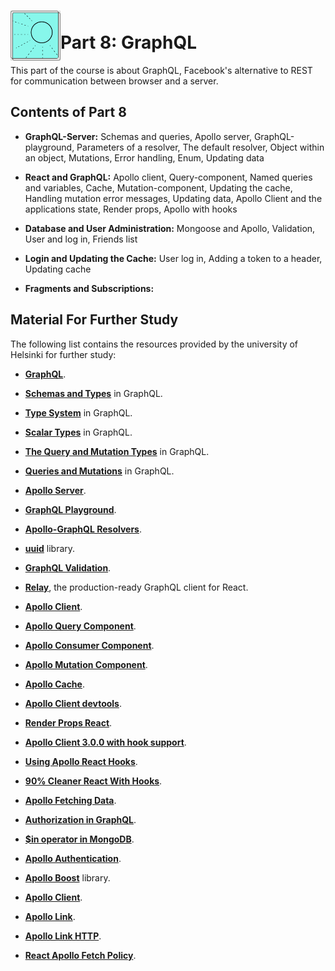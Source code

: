 <h1>
<img src="https://raw.githubusercontent.com/katerina-tziala/fullstackopen2019/master/documentation_images/part8_logo.png" alt="part logo" width="80" height="80" align="left" >
<br/>Part 8: GraphQL<br/>
</h1>

This part of the course is about GraphQL, Facebook's alternative to REST for communication between browser and a server.

<h2>Contents of Part 8</h2>

* **GraphQL-Server:** Schemas and queries, Apollo server, GraphQL-playground, Parameters of a resolver, The default resolver, Object within an object, Mutations, Error handling, Enum, Updating data

* **React and GraphQL:** Apollo client, Query-component, Named queries and variables, Cache, Mutation-component, Updating the cache, Handling mutation error messages, Updating data, Apollo Client and the applications state, Render props, Apollo with hooks

* **Database and User Administration:** Mongoose and Apollo, Validation, User and log in, Friends list

* **Login and Updating the Cache:** User log in, Adding a token to a header, Updating cache

* **Fragments and Subscriptions:** 






<h2>Material For Further Study</h2>

The following list contains the resources provided by the university of Helsinki for further study:

* [**GraphQL**](https://graphql.org/).

* [**Schemas and Types**](https://graphql.org/learn/schema/) in GraphQL.

* [**Type System**](https://graphql.org/learn/schema/#type-system) in GraphQL.

* [**Scalar Types**](https://graphql.org/learn/schema/#scalar-types) in GraphQL.

* [**The Query and Mutation Types**](https://graphql.org/learn/schema/#the-query-and-mutation-types) in GraphQL.

* [**Queries and Mutations**](https://graphql.org/learn/queries/#fields) in GraphQL.

* [**Apollo Server**](https://www.apollographql.com/docs/apollo-server/).

* [**GraphQL Playground**](https://www.apollographql.com/docs/apollo-server/testing/graphql-playground/).

* [**Apollo-GraphQL Resolvers**](https://www.apollographql.com/docs/graphql-tools/resolvers/#Resolver-function-signature).

* [**uuid**](https://github.com/kelektiv/node-uuid#readme) library.

* [**GraphQL Validation**](https://graphql.org/learn/validation/).

* [**Relay**](https://relay.dev/), the production-ready GraphQL client for React.

* [**Apollo Client**](https://www.apollographql.com/docs/react/).

* [**Apollo Query Component**](https://www.apollographql.com/docs/react/v2.5/essentials/queries/).

* [**Apollo Consumer Component**](https://www.apollographql.com/docs/react/v2.5/essentials/queries/#manually-firing-a-query).

* [**Apollo Mutation Component**](https://www.apollographql.com/docs/react/v2.5/essentials/mutations/#the-mutation-component).

* [**Apollo Cache**](https://www.apollographql.com/docs/react/v2.5/advanced/caching/).

* [**Apollo Client devtools**](https://chrome.google.com/webstore/detail/apollo-client-developer-t/jdkknkkbebbapilgoeccciglkfbmbnfm/related).

* [**Render Props React**](https://reactjs.org/docs/render-props.html).

* [**Apollo Client 3.0.0 with hook support**](https://www.npmjs.com/package/react-apollo/v/3.0.0-beta.2).

* [**Using Apollo React Hooks**](https://moonhighway.com/apollo-hooks).

* [**90% Cleaner React With Hooks**](https://www.youtube.com/watch?v=wXLf18DsV-I).

* [**Apollo Fetching Data**](https://www.apollographql.com/docs/apollo-server/data/data/).

* [**Authorization in GraphQL**](https://blog.apollographql.com/authorization-in-graphql-452b1c402a9).

* [**$in operator in MongoDB**](https://docs.mongodb.com/manual/reference/operator/query/in/).

* [**Apollo Authentication**](https://www.apollographql.com/docs/react/v2.5/recipes/authentication/).

* [**Apollo Boost**](https://github.com/apollographql/apollo-client/tree/master/packages/apollo-boost) library.

* [**Apollo Client**](https://www.apollographql.com/docs/react/api/apollo-client/#apollo-client).

* [**Apollo Link**](https://www.apollographql.com/docs/link/).

* [**Apollo Link HTTP**](https://www.apollographql.com/docs/link/links/http/).

* [**React Apollo Fetch Policy**](https://www.apollographql.com/docs/react/api/react-apollo/#optionsfetchpolicy).

